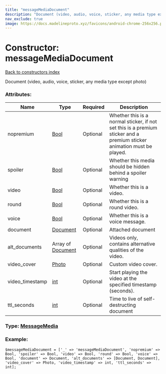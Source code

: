 ```yaml
---
title: "messageMediaDocument"
description: "Document (video, audio, voice, sticker, any media type except photo)"
nav_exclude: true
image: https://docs.madelineproto.xyz/favicons/android-chrome-256x256.png
---
```

# Constructor: messageMediaDocument  
[Back to constructors index](/API_docs/constructors/index.html)



Document (video, audio, voice, sticker, any media type except photo)

### Attributes:

| Name     |    Type       | Required | Description |
|----------|---------------|----------|-------------|
|nopremium|[Bool](/API_docs/types/Bool.html) | Optional|Whether this is a normal sticker, if not set this is a premium sticker and a premium sticker animation must be played.|
|spoiler|[Bool](/API_docs/types/Bool.html) | Optional|Whether this media should be hidden behind a spoiler warning|
|video|[Bool](/API_docs/types/Bool.html) | Optional|Whether this is a video.|
|round|[Bool](/API_docs/types/Bool.html) | Optional|Whether this is a round video.|
|voice|[Bool](/API_docs/types/Bool.html) | Optional|Whether this is a voice message.|
|document|[Document](/API_docs/types/Document.html) | Optional|Attached document|
|alt\_documents|Array of [Document](/API_docs/types/Document.html) | Optional|Videos only, contains alternative qualities of the video.|
|video\_cover|[Photo](/API_docs/types/Photo.html) | Optional|Custom video cover.|
|video\_timestamp|[int](/API_docs/types/int.html) | Optional|Start playing the video at the specified timestamp (seconds).|
|ttl\_seconds|[int](/API_docs/types/int.html) | Optional|Time to live of self-destructing document|



### Type: [MessageMedia](/API_docs/types/MessageMedia.html)


### Example:

```
$messageMediaDocument = ['_' => 'messageMediaDocument', 'nopremium' => Bool, 'spoiler' => Bool, 'video' => Bool, 'round' => Bool, 'voice' => Bool, 'document' => Document, 'alt_documents' => [Document, Document], 'video_cover' => Photo, 'video_timestamp' => int, 'ttl_seconds' => int];
```  
